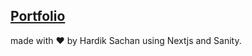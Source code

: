 ## [Portfolio](https://hardiksachan.netlify.app)

made with ♥ by Hardik Sachan using Nextjs and Sanity.
